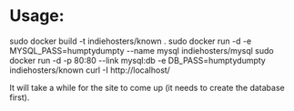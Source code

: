 # Usage:

sudo docker build -t indiehosters/known .
sudo docker run -d -e MYSQL_PASS=humptydumpty --name mysql indiehosters/mysql
sudo docker run -d -p 80:80 --link mysql:db -e DB_PASS=humptydumpty indiehosters/known
curl -I http://localhost/

It will take a while for the site to come up (it needs to create the database first).
